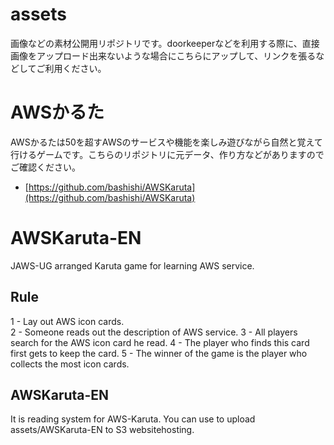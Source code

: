 # assets
画像などの素材公開用リポジトリです。doorkeeperなどを利用する際に、直接画像をアップロード出来ないような場合にこちらにアップして、リンクを張るなどしてご利用ください。


# AWSかるた

AWSかるたは50を超すAWSのサービスや機能を楽しみ遊びながら自然と覚えて行けるゲームです。こちらのリポジトリに元データ、作り方などがありますのでご確認ください。

* [https://github.com/bashishi/AWSKaruta](https://github.com/bashishi/AWSKaruta)

# AWSKaruta-EN
JAWS-UG arranged Karuta  game for learning AWS service.

## Rule
1 - Lay out AWS icon cards.  
2 - Someone reads out the description of AWS service.
3 - All players search for the AWS icon card he read.
4 - The player who finds this card first gets to keep the card.
5 - The winner of the game is the player who collects the most icon cards.

## AWSKaruta-EN
It is reading system for AWS-Karuta.
You can  use to upload assets/AWSKaruta-EN to S3 websitehosting.
